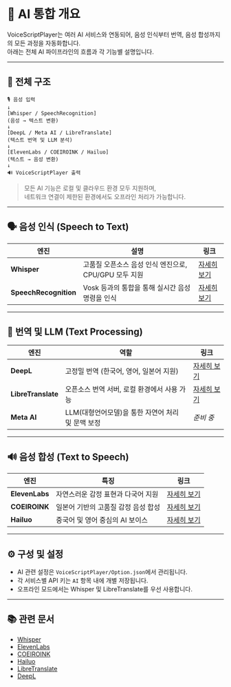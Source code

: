 # 🤖 AI 통합 개요

VoiceScriptPlayer는 여러 AI 서비스와 연동되어, 음성 인식부터 번역, 음성 합성까지의 모든 과정을 자동화합니다.  
아래는 전체 AI 파이프라인의 흐름과 각 기능별 설명입니다.

---

## 🧩 전체 구조

```
🎙️ 음성 입력
↓
[Whisper / SpeechRecognition]
(음성 → 텍스트 변환)
↓
[DeepL / Meta AI / LibreTranslate]
(텍스트 번역 및 LLM 분석)
↓
[ElevenLabs / COEIROINK / Hailuo]
(텍스트 → 음성 변환)
↓
🔊 VoiceScriptPlayer 출력
```

> 모든 AI 기능은 로컬 및 클라우드 환경 모두 지원하며,  
> 네트워크 연결이 제한된 환경에서도 오프라인 처리가 가능합니다.

---

## 🗣️ 음성 인식 (Speech to Text)

| 엔진 | 설명 | 링크 |
|------|------|------|
| **Whisper** | 고품질 오픈소스 음성 인식 엔진으로, CPU/GPU 모두 지원 | [자세히 보기](whisper.md) |
| **SpeechRecognition** | Vosk 등과의 통합을 통해 실시간 음성 명령을 인식 | [자세히 보기](speechRecognition.md) |

---

## 🧠 번역 및 LLM (Text Processing)

| 엔진 | 역할 | 링크 |
|------|------|------|
| **DeepL** | 고정밀 번역 (한국어, 영어, 일본어 지원) | [자세히 보기](deepl.md) |
| **LibreTranslate** | 오픈소스 번역 서버, 로컬 환경에서 사용 가능 | [자세히 보기](libretranslate.md) |
| **Meta AI** | LLM(대형언어모델)을 통한 자연어 처리 및 문맥 보정 | *준비 중* |

---

## 🔊 음성 합성 (Text to Speech)

| 엔진 | 특징 | 링크 |
|------|------|------|
| **ElevenLabs** | 자연스러운 감정 표현과 다국어 지원 | [자세히 보기](elevenlabs.md) |
| **COEIROINK** | 일본어 기반의 고품질 감정 음성 합성 | [자세히 보기](coeiroink.md) |
| **Hailuo** | 중국어 및 영어 중심의 AI 보이스 | [자세히 보기](hailuo.md) |

---

## ⚙️ 구성 및 설정

- AI 관련 설정은 `VoiceScriptPlayer/Option.json`에서 관리됩니다.  
- 각 서비스별 API 키는 `AI` 항목 내에 개별 저장됩니다.
- 오프라인 모드에서는 Whisper 및 LibreTranslate를 우선 사용합니다.

---

## 📚 관련 문서

- [Whisper](whisper.md)
- [ElevenLabs](elevenlabs.md)
- [COEIROINK](coeiroink.md)
- [Hailuo](hailuo.md)
- [LibreTranslate](libretranslate.md)
- [DeepL](deepl.md)
